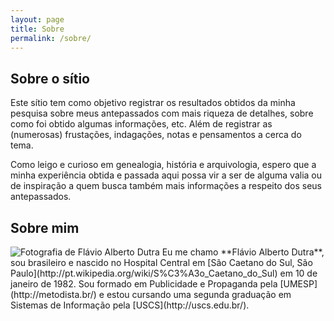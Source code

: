 ```yaml
---
layout: page
title: Sobre
permalink: /sobre/
---
```


## Sobre o sítio

Este sítio tem como objetivo registrar os resultados obtidos da minha pesquisa sobre meus antepassados com mais riqueza de detalhes, sobre como foi obtido algumas informações, etc. Além de registrar as (numerosas) frustações, indagações, notas e pensamentos a cerca do tema.

Como leigo e curioso em genealogia, história e arquivologia, espero que a minha experiência obtida e passada aqui possa vir a ser de alguma valia ou de inspiração a quem busca também mais informações a respeito dos seus antepassados.

## Sobre mim

<img src="https://graph.facebook.com/693745268/picture?type=large" alt="Fotografia de Flávio Alberto Dutra" class="thumb-left">
Eu me chamo **Flávio Alberto Dutra**, sou brasileiro e nascido no Hospital Central em [São Caetano do Sul, São Paulo](http://pt.wikipedia.org/wiki/S%C3%A3o_Caetano_do_Sul) em 10 de janeiro de 1982. Sou formado em Publicidade e Propaganda pela [UMESP](http://metodista.br/) e estou cursando uma segunda graduação em Sistemas de Informação pela [USCS](http://uscs.edu.br/).

